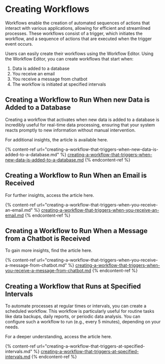 # Creating Workflows

Workflows enable the creation of automated sequences of actions that interact with various applications, allowing for efficient and streamlined processes. These workflows consist of a trigger, which initiates the workflow, and a sequence of actions that are executed when the trigger event occurs.

Users can easily create their workflows using the Workflow Editor. Using the Workflow Editor, you can create workflows that start when:

1. Data is added to a database
2. You receive an email
3. You receive a message from chatbot
4. The workflow is initiated at specified intervals

## Creating a Workflow to Run When new Data is Added to a Database

Creating a workflow that activates when new data is added to a database is incredibly useful for real-time data processing, ensuring that your system reacts promptly to new information without manual intervention.

For additional insights, the article is available here.

{% content-ref url="creating-a-workflow-that-triggers-when-new-data-is-added-to-a-database.md" %}
[creating-a-workflow-that-triggers-when-new-data-is-added-to-a-database.md](creating-a-workflow-that-triggers-when-new-data-is-added-to-a-database.md)
{% endcontent-ref %}

## Creating a Workflow to Run When an Email is Received

For further insights, access the article here.

{% content-ref url="creating-a-workflow-that-triggers-when-you-receive-an-email.md" %}
[creating-a-workflow-that-triggers-when-you-receive-an-email.md](creating-a-workflow-that-triggers-when-you-receive-an-email.md)
{% endcontent-ref %}

## Creating a Workflow to Run When a Message from a Chatbot is Received

To gain more insights, find the article here.

{% content-ref url="creating-a-workflow-that-triggers-when-you-receive-a-message-from-chatbot.md" %}
[creating-a-workflow-that-triggers-when-you-receive-a-message-from-chatbot.md](creating-a-workflow-that-triggers-when-you-receive-a-message-from-chatbot.md)
{% endcontent-ref %}

## Creating a Workflow that Runs at Specified Intervals

To automate processes at regular times or intervals, you can create a scheduled workflow. This workflow is particularly useful for routine tasks like data backups, daily reports, or periodic data analysis. You can configure such a workflow to run (e.g., every 5 minutes), depending on your needs.

For a deeper understanding, access the article here.

{% content-ref url="creating-a-workflow-that-triggers-at-specified-intervals.md" %}
[creating-a-workflow-that-triggers-at-specified-intervals.md](creating-a-workflow-that-triggers-at-specified-intervals.md)
{% endcontent-ref %}

